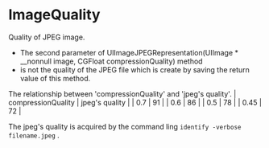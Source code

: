 # ImageQuality
Quality of JPEG image.
* The second parameter of UIImageJPEGRepresentation(UIImage * __nonnull image, CGFloat compressionQuality) method
* is not the quality of the JPEG file which is create by saving the return value of this method.

The relationship between 'compressionQuality' and 'jpeg's quality'.
| compressionQuality | jpeg's quality |
| 0.7  | 91 |
| 0.6  | 86 |
| 0.5  | 78 |
| 0.45 | 72 |

The jpeg's quality is acquired by the command ling `identify -verbose filename.jpeg` .


